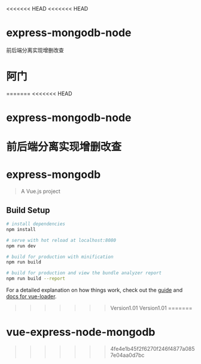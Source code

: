 <<<<<<< HEAD
<<<<<<< HEAD
# express-mongodb-node
前后端分离实现增删改查

# 阿门
=======
<<<<<<< HEAD
# express-mongodb-node
前后端分离实现增删改查
=======
# express-mongodb

> A Vue.js project

## Build Setup

``` bash
# install dependencies
npm install

# serve with hot reload at localhost:8080
npm run dev

# build for production with minification
npm run build

# build for production and view the bundle analyzer report
npm run build --report
```

For a detailed explanation on how things work, check out the [guide](http://vuejs-templates.github.io/webpack/) and [docs for vue-loader](http://vuejs.github.io/vue-loader).
>>>>>>> Version1.01
>>>>>>> Version1.01
=======
# vue-express-node-mongodb
>>>>>>> 4fe4e1b45f2f6270f246f4877a0857e04aa0d7bc

